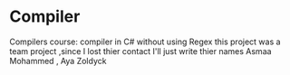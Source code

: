 # Compiler
Compilers course: compiler in C# without using Regex
this project was a team project ,since I lost thier contact I'll just write thier names Asmaa Mohammed , Aya Zoldyck
